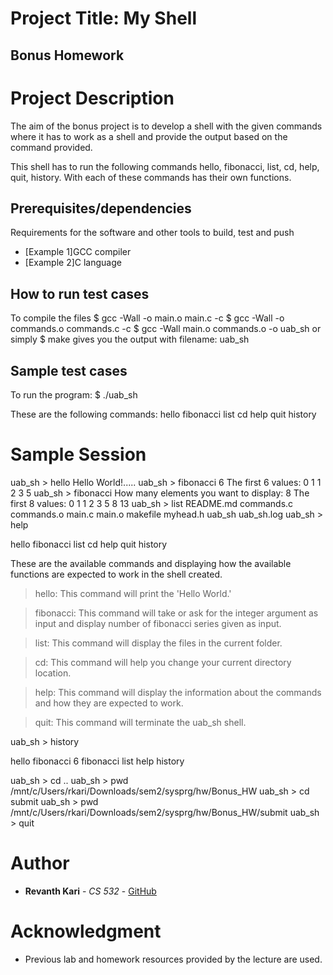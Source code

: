 # Project Title: My Shell
## Bonus Homework

# Project Description

The aim of the bonus project is to develop a shell with the given commands where it has to work as a shell and provide the output based on the command provided.

This shell has to run the following commands hello, fibonacci, list, cd, help, quit, history. With each of these commands has their own functions.


## Prerequisites/dependencies 

Requirements for the software and other tools to build, test and push
- [Example 1]GCC compiler
- [Example 2]C language

## How to run test cases

To compile the files 
    $ gcc -Wall -o main.o main.c -c
    $ gcc -Wall -o commands.o commands.c -c
    $ gcc -Wall main.o commands.o -o uab_sh
or simply
    $ make
        gives you the output with filename: uab_sh

## Sample test cases

To run the program:
  $ ./uab_sh

These are the following commands:
  hello
  fibonacci
  list
  cd
  help
  quit
  history

# Sample Session

uab_sh > hello
Hello World!.....
uab_sh > fibonacci 6
The first 6 values: 0 1 1 2 3 5
uab_sh > fibonacci
How many elements you want to display: 8
The first 8 values: 0 1 1 2 3 5 8 13
uab_sh > list
README.md  commands.c  commands.o  main.c  main.o  makefile  myhead.h  uab_sh  uab_sh.log
uab_sh > help

  hello
  fibonacci
  list
  cd
  help
  quit
  history


These are the available commands and
displaying how the available functions are expected to work in the shell created.

>hello: This command will print the 'Hello World.'

>fibonacci: This command will take or ask for the integer argument as input
and display number of fibonacci series given as input.

>list: This command will display the files in the current folder.

>cd: This command will help you change your current directory location.

>help: This command will display the information about the commands
and how they are expected to work.

>quit: This command will terminate the uab_sh shell.

uab_sh > history

hello
fibonacci 6
fibonacci
list
help
history

uab_sh > cd ..
uab_sh > pwd
/mnt/c/Users/rkari/Downloads/sem2/sysprg/hw/Bonus_HW
uab_sh > cd submit
uab_sh > pwd
/mnt/c/Users/rkari/Downloads/sem2/sysprg/hw/Bonus_HW/submit
uab_sh > quit

# Author
 - **Revanth Kari** - *CS 532* - 
  [GitHub](https://github.com/RevanthUAB/cs532_BonusHW)


# Acknowledgment

  - Previous lab and homework resources provided by the lecture are used.

[//]: #
  [Linus]:<https://linux.die.net/man/3/execvp>
  [Stackoverflow]:<https://stackoverflow.com/questions/40051500/make-main-o-error-1/40051570>
  [Solver]:<https://solver.assistedcoding.eu/makefilegen>
  [Javapoint]:<https://www.javatpoint.com/array-of-structures-in-c#:~:text=An%20array%20of%20structres%20in,entities%20of%20different%20data%20types.>

